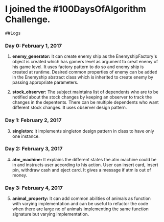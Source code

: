 # I joined the #100DaysOfAlgorithm Challenge.

##Logs

### Day 0: February 1, 2017
1) **enemy_generator:** It can create enemy ship as the EnemyshipFactory's object is created which has gamers level as argument to creat enemy of his game level. It uses factory pattern to do so and enemy ship is created at runtime. Desired common properties of enemy can be added in the Enemyship abstract class which is inherited to create enemy by passing appropriate parameters. 

2) **stock_observer:**  The subject maintains list of dependents who are to be notified about the stock changes by keeping an observer to track the changes in the depentents. There can be multiple dependents who want different stock changes.  It uses observer design pattern.

### Day 1: February 2, 2017
3) **singleton:** It implements singleton design pattern in class to have only one instance.

### Day 2: February 3, 2017
4) **atm_machine:** It explains the different states the atm machine could be in and instructs user according to his action. User can insert card, insert pin, withdraw cash and eject card. It gives a message if atm is out of money.

 ### Day 3: February 4, 2017
 5) **animal_property:** It can add common abilities of animals as function with varying implementation and can be useful to refactor the code when there are large no of animals implementing the same function signature but varying implementation.